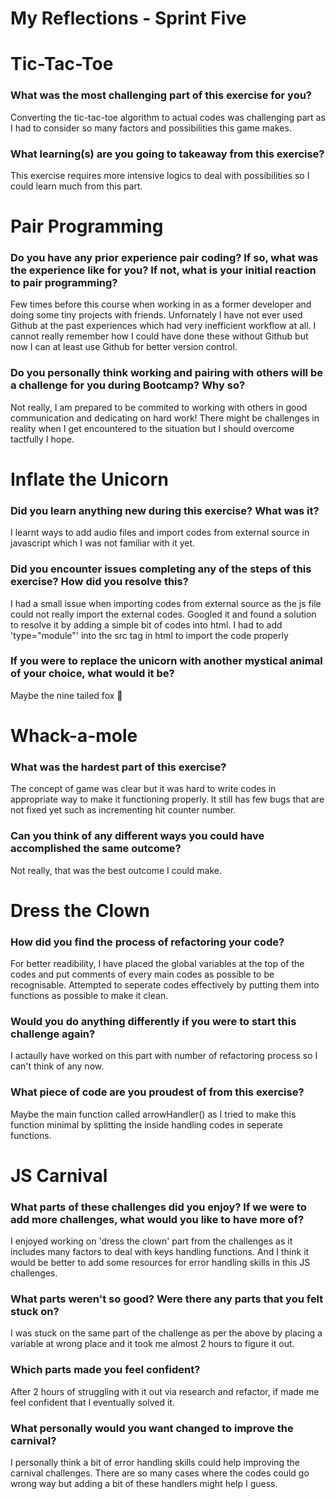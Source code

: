 # My Reflections - Sprint Five 


# Tic-Tac-Toe

### What was the most challenging part of this exercise for you?

Converting the tic-tac-toe algorithm to actual codes was challenging part as I had to consider so many factors and possibilities this game makes.

### What learning(s) are you going to takeaway from this exercise?

This exercise requires more intensive logics to deal with possibilities so I could learn much from this part.

# Pair Programming

### Do you have any prior experience pair coding? If so, what was the experience like for you? If not, what is your initial reaction to pair programming?

Few times before this course when working in as a former developer and doing some tiny projects with friends.
Unfornately I have not ever used Github at the past experiences which had very inefficient workflow at all.
I cannot really remember how I could have done these without Github but now I can at least use Github for better version control.

### Do you personally think working and pairing with others will be a challenge for you during Bootcamp? Why so?

Not really, I am prepared to be commited to working with others in good communication and dedicating on hard work!
There might be challenges in reality when I get encountered to the situation but I should overcome tactfully I hope.


# Inflate the Unicorn

### Did you learn anything new during this exercise? What was it? 

I learnt ways to add audio files and import codes from external source in javascript which I was not familiar with it yet.


### Did you encounter issues completing any of the steps of this exercise? How did you resolve this?

I had a small issue when importing codes from external source as the js file could not really import the external codes.
Googled it and found a solution to resolve it by adding a simple bit of codes into html.
I had to add 'type="module"' into the src tag in html to import the code properly


### If you were to replace the unicorn with another mystical animal of your choice, what would it be?

Maybe the nine tailed fox 🦊


# Whack-a-mole

### What was the hardest part of this exercise?

The concept of game was clear but it was hard to write codes in appropriate way to make it functioning properly.
It still has few bugs that are not fixed yet such as incrementing hit counter number.


### Can you think of any different ways you could have accomplished the same outcome?

Not really, that was the best outcome I could make.


# Dress the Clown

### How did you find the process of refactoring your code?

For better readibility, I have placed the global variables at the top of the codes and put comments of every main codes as possible to be recognisable.
Attempted to seperate codes effectively by putting them into functions as possible to make it clean.


### Would you do anything differently if you were to start this challenge again?

I actaully have worked on this part with number of refactoring process so I can't think of any now.



### What piece of code are you proudest of from this exercise?

Maybe the main function called arrowHandler() as I tried to make this function minimal by splitting the inside handling codes in seperate functions.


# JS Carnival

### What parts of these challenges did you enjoy? If we were to add more challenges, what would you like to have more of?

I enjoyed working on 'dress the clown' part from the challenges as it includes many factors to deal with keys handling functions.
And I think it would be better to add some resources for error handling skills in this JS challenges.


### What parts weren't so good? Were there any parts that you felt stuck on?

I was stuck on the same part of the challenge as per the above by placing a variable at wrong place and it took me almost 2 hours to figure it out.


### Which parts made you feel confident?

After 2 hours of struggling with it out via research and refactor, if made me feel confident that I eventually solved it.


### What personally would you want changed to improve the carnival?

I personally think a bit of error handling skills could help improving the carnival challenges.
There are so many cases where the codes could go wrong way but adding a bit of these handlers might help I guess.

<!-- # Stretch


## Calculator

### What was the most challenging part of this calculator exercise for you?



### What was a highlight?



### Which pairing role did you enjoy most? Why?



# Minesweeper

### What was the hardest moment(s) of this challenge for you? How did you overcome them?



### What learnings are you going to take away from this challenge? -->


